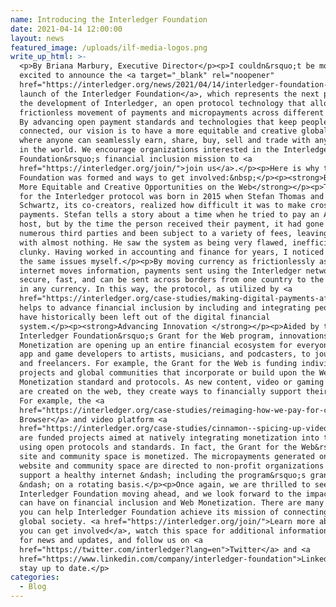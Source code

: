 ```yaml
---
name: Introducing the Interledger Foundation
date: 2021-04-14 12:00:00
layout: news
featured_image: /uploads/ilf-media-logos.png
write_up_html: >-
  <p>By Briana Marbury, Executive Director</p><p>I couldn&rsquo;t be more
  excited to announce the <a target="_blank" rel="noopener"
  href="https://interledger.org/news/2021/04/14/interledger-foundation-launches-to-build-more-equitable-and-creative-opportunities-on-the-web/">formal
  launch of the Interledger Foundation</a>, which represents the next phase in
  the development of Interledger, an open protocol technology that allows the
  frictionless movement of payments and micropayments across different ledgers.
  By advancing open payment standards and technologies that keep people
  connected, our vision is to have a more equitable and creative global society
  where anyone can seamlessly earn, share, buy, sell and trade with anyone else
  in the world. We encourage organizations interested in the Interledger
  Foundation&rsquo;s financial inclusion mission to <a
  href="https://interledger.org/join/">join us</a>.</p><p>Here is why the
  Foundation was formed and ways to get involved:&nbsp;</p><p><strong>Building
  More Equitable and Creative Opportunities on the Web</strong></p><p>The idea
  for the Interledger protocol was born in 2015 when Stefan Thomas and Evan
  Schwartz, its co-creators, realized how difficult it was to make cross border
  payments. Stefan tells a story about a time when he tried to pay an Airbnb
  host, but by the time the person received their payment, it had gone through
  numerous third parties and been subject to a variety of fees, leaving the host
  with almost nothing. He saw the system as being very flawed, inefficient and
  clunky. Having worked in accounting and finance for years, I noticed many of
  the same issues myself.</p><p>By moving currency as frictionlessly as the
  internet moves information, payments sent using the Interledger network are
  secure, fast, and can be sent across borders from one country to the next and
  in any currency. In this way, the protocol, as utilized by <a
  href="https://interledger.org/case-studies/making-digital-payments-affordable-and-simple-for-everyone-everywhere/">Mojaloop</a>,
  helps to advance financial inclusion by including and integrating people who
  have historically been left out of the digital financial
  system.</p><p><strong>Advancing Innovation </strong></p><p>Aided by the
  Interledger Foundation&rsquo;s Grant for the Web program, innovations in Web
  Monetization are opening up an entire financial ecosystem for everyone from
  app and game developers to artists, musicians, and podcasters, to journalists
  and freelancers. For example, the Grant for the Web is funding individuals,
  projects and global communities that incorporate or build upon the Web
  Monetization standard and protocols. As new content, video or gaming platforms
  are created on the web, they create ways to financially support their artists.
  For example, the <a
  href="https://interledger.org/case-studies/reimaging-how-we-pay-for-content-and-apps/">Puma
  Browser</a> and video platform <a
  href="https://interledger.org/case-studies/cinnamon--spicing-up-video-creation-sharing-and-monetizing/">Cinnamon</a>
  are funded projects aimed at natively integrating monetization into the web
  using open protocols and standards. In fact, the Grant for the Web&rsquo;s
  site and community space is monetized. The micropayments generated on the
  website and community space are directed to non-profit organizations that
  support a healthy internet &ndash; including the program&rsquo;s grantees
  &ndash; on a rotating basis.</p><p>Once again, we are thrilled to see the
  Interledger Foundation moving ahead, and we look forward to the impact that we
  can have on financial inclusion and Web Monetization. There are many ways that
  you can help Interledger Foundation achieve its mission of connecting our
  global society. <a href="https://interledger.org/join/">Learn more about how
  you can get involved</a>, watch this space for additional information, sign up
  for news and updates, and follow us on <a
  href="https://twitter.com/interledger?lang=en">Twitter</a> and <a
  href="https://www.linkedin.com/company/interledger-foundation">LinkedIn</a> to
  stay up to date.</p>
categories:
  - Blog
---
```

